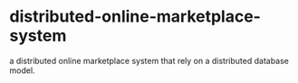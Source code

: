 # distributed-online-marketplace-system
a distributed online marketplace system that rely on a distributed database model.
